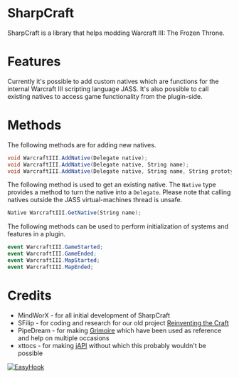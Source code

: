 SharpCraft
==========

SharpCraft is a library that helps modding Warcraft III: The Frozen Throne.


Features
========

Currently it's possible to add custom natives which are functions for the internal Warcraft III scripting language JASS. It's also possible to call existing natives to access game functionality from the plugin-side.

Methods
=======
The following methods are for adding new natives.
```csharp
void WarcraftIII.AddNative(Delegate native);
void WarcraftIII.AddNative(Delegate native, String name);
void WarcraftIII.AddNative(Delegate native, String name, String prototype);
```
The following method is used to get an existing native. The ```Native``` type provides a method to turn the native into a ```Delegate```. Please note that calling natives outside the JASS virtual-machines thread is unsafe.

```csharp
Native WarcraftIII.GetNative(String name);
```

The following methods can be used to perform initialization of systems and features in a plugin.

```csharp
event WarcraftIII.GameStarted;
event WarcraftIII.GameEnded;
event WarcraftIII.MapStarted;
event WarcraftIII.MapEnded;
```

Credits
=======
 * MindWorX - for all initial development of SharpCraft
 * SFilip - for coding and research for our old project [Reinventing the Craft](http://www.wc3c.net/showthread.php?t=109255)
 * PipeDream - for making [Grimoire](http://www.wc3c.net/showthread.php?t=86652) which have been used as reference and help on multiple occasions
 * xttocs - for making [jAPI](http://www.wc3c.net/showthread.php?t=79652) without which this probably wouldn't be possible

[![EasyHook][EasyHook]](http://easyhook.codeplex.com/)

[EasyHook]: http://i3.codeplex.com/Download?ProjectName=easyhook&DownloadId=186759 "Powered by EasyHook!"
